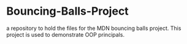 # Bouncing-Balls-Project
a repository to hold the files for the MDN bouncing balls project. This project is used to demonstrate OOP principals.
